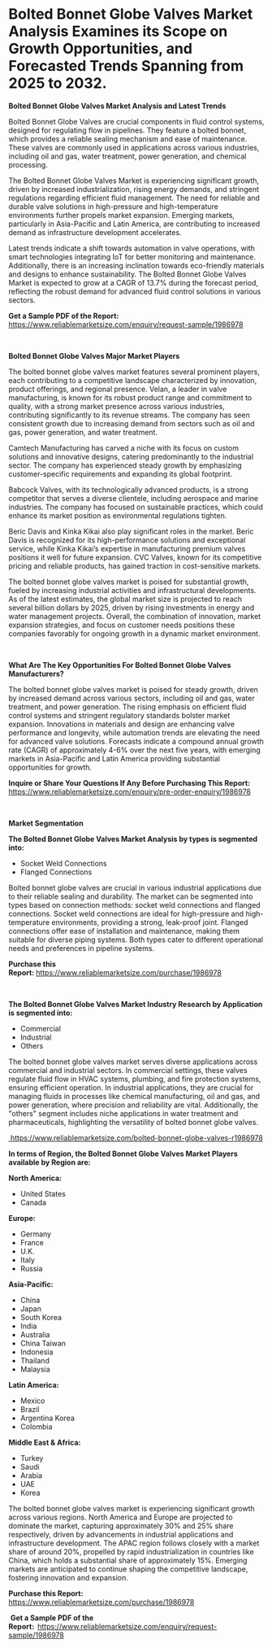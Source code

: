 <p><h1>Bolted Bonnet Globe Valves Market Analysis Examines its Scope on Growth Opportunities, and Forecasted Trends Spanning from 2025 to 2032.</h1></p><p><strong>Bolted Bonnet Globe Valves Market Analysis and Latest Trends</strong></p>
<p><p>Bolted Bonnet Globe Valves are crucial components in fluid control systems, designed for regulating flow in pipelines. They feature a bolted bonnet, which provides a reliable sealing mechanism and ease of maintenance. These valves are commonly used in applications across various industries, including oil and gas, water treatment, power generation, and chemical processing.</p><p>The Bolted Bonnet Globe Valves Market is experiencing significant growth, driven by increased industrialization, rising energy demands, and stringent regulations regarding efficient fluid management. The need for reliable and durable valve solutions in high-pressure and high-temperature environments further propels market expansion. Emerging markets, particularly in Asia-Pacific and Latin America, are contributing to increased demand as infrastructure development accelerates.</p><p>Latest trends indicate a shift towards automation in valve operations, with smart technologies integrating IoT for better monitoring and maintenance. Additionally, there is an increasing inclination towards eco-friendly materials and designs to enhance sustainability. The Bolted Bonnet Globe Valves Market is expected to grow at a CAGR of 13.7% during the forecast period, reflecting the robust demand for advanced fluid control solutions in various sectors.</p></p>
<p><strong>Get a Sample PDF of the Report:&nbsp;</strong> <a href="https://www.reliablemarketsize.com/enquiry/request-sample/1986978?utm_campaign=3527&utm_medium=2&utm_source=Github&utm_content=ia&utm_term=12042025&utm_id=bolted-bonnet-globe-valves">https://www.reliablemarketsize.com/enquiry/request-sample/1986978</a></p>
<p>&nbsp;</p>
<p><strong>Bolted Bonnet Globe Valves Major Market Players</strong></p>
<p><p>The bolted bonnet globe valves market features several prominent players, each contributing to a competitive landscape characterized by innovation, product offerings, and regional presence. Velan, a leader in valve manufacturing, is known for its robust product range and commitment to quality, with a strong market presence across various industries, contributing significantly to its revenue streams. The company has seen consistent growth due to increasing demand from sectors such as oil and gas, power generation, and water treatment.</p><p>Camtech Manufacturing has carved a niche with its focus on custom solutions and innovative designs, catering predominantly to the industrial sector. The company has experienced steady growth by emphasizing customer-specific requirements and expanding its global footprint.</p><p>Babcock Valves, with its technologically advanced products, is a strong competitor that serves a diverse clientele, including aerospace and marine industries. The company has focused on sustainable practices, which could enhance its market position as environmental regulations tighten.</p><p>Beric Davis and Kinka Kikai also play significant roles in the market. Beric Davis is recognized for its high-performance solutions and exceptional service, while Kinka Kikai’s expertise in manufacturing premium valves positions it well for future expansion. CVC Valves, known for its competitive pricing and reliable products, has gained traction in cost-sensitive markets.</p><p>The bolted bonnet globe valves market is poised for substantial growth, fueled by increasing industrial activities and infrastructural developments. As of the latest estimates, the global market size is projected to reach several billion dollars by 2025, driven by rising investments in energy and water management projects. Overall, the combination of innovation, market expansion strategies, and focus on customer needs positions these companies favorably for ongoing growth in a dynamic market environment.</p></p>
<p>&nbsp;</p>
<p><strong>What Are The Key Opportunities For Bolted Bonnet Globe Valves Manufacturers?</strong></p>
<p><p>The bolted bonnet globe valves market is poised for steady growth, driven by increased demand across various sectors, including oil and gas, water treatment, and power generation. The rising emphasis on efficient fluid control systems and stringent regulatory standards bolster market expansion. Innovations in materials and design are enhancing valve performance and longevity, while automation trends are elevating the need for advanced valve solutions. Forecasts indicate a compound annual growth rate (CAGR) of approximately 4-6% over the next five years, with emerging markets in Asia-Pacific and Latin America providing substantial opportunities for growth.</p></p>
<p><strong>Inquire or Share Your Questions If Any Before Purchasing This Report:</strong> <a href="https://www.reliablemarketsize.com/enquiry/pre-order-enquiry/1986978?utm_campaign=3527&utm_medium=2&utm_source=Github&utm_content=ia&utm_term=12042025&utm_id=bolted-bonnet-globe-valves">https://www.reliablemarketsize.com/enquiry/pre-order-enquiry/1986978</a></p>
<p>&nbsp;</p>
<p><strong>Market Segmentation</strong></p>
<p><strong>The Bolted Bonnet Globe Valves Market Analysis by types is segmented into:</strong></p>
<p><ul><li>Socket Weld Connections</li><li>Flanged Connections</li></ul></p>
<p><p>Bolted bonnet globe valves are crucial in various industrial applications due to their reliable sealing and durability. The market can be segmented into types based on connection methods: socket weld connections and flanged connections. Socket weld connections are ideal for high-pressure and high-temperature environments, providing a strong, leak-proof joint. Flanged connections offer ease of installation and maintenance, making them suitable for diverse piping systems. Both types cater to different operational needs and preferences in pipeline systems.</p></p>
<p><strong>Purchase this Report:&nbsp;</strong><a href="https://www.reliablemarketsize.com/purchase/1986978?utm_campaign=3527&utm_medium=2&utm_source=Github&utm_content=ia&utm_term=12042025&utm_id=bolted-bonnet-globe-valves">https://www.reliablemarketsize.com/purchase/1986978</a></p>
<p>&nbsp;</p>
<p><strong>The Bolted Bonnet Globe Valves Market Industry Research by Application is segmented into:</strong></p>
<p><ul><li>Commercial</li><li>Industrial</li><li>Others</li></ul></p>
<p><p>The bolted bonnet globe valves market serves diverse applications across commercial and industrial sectors. In commercial settings, these valves regulate fluid flow in HVAC systems, plumbing, and fire protection systems, ensuring efficient operation. In industrial applications, they are crucial for managing fluids in processes like chemical manufacturing, oil and gas, and power generation, where precision and reliability are vital. Additionally, the "others" segment includes niche applications in water treatment and pharmaceuticals, highlighting the versatility of bolted bonnet globe valves.</p></p>
<p><a href="https://www.reliablemarketsize.com/bolted-bonnet-globe-valves-r1986978?utm_campaign=3527&utm_medium=2&utm_source=Github&utm_content=ia&utm_term=12042025&utm_id=bolted-bonnet-globe-valves">&nbsp;https://www.reliablemarketsize.com/bolted-bonnet-globe-valves-r1986978</a></p>
<p><strong>In terms of Region, the Bolted Bonnet Globe Valves Market Players available by Region are:</strong></p>
<p>
    <p> <strong> North America: </strong>
        <ul>
            <li>United States</li>
            <li>Canada</li>
        </ul>
        </p> 
    <p> <strong> Europe: </strong>
        <ul>
            <li>Germany</li>
            <li>France</li>
            <li>U.K.</li>
            <li>Italy</li>
            <li>Russia</li>
        </ul>
        </p> 
    <p> <strong> Asia-Pacific: </strong>
        <ul>
            <li>China</li>
            <li>Japan</li>
            <li>South Korea</li>
            <li>India</li>
            <li>Australia</li>
            <li>China Taiwan</li>
            <li>Indonesia</li>
            <li>Thailand</li>
            <li>Malaysia</li>
        </ul>
        </p> 
    <p> <strong> Latin America: </strong>
        <ul>
            <li>Mexico</li>
            <li>Brazil</li>
            <li>Argentina Korea</li>
            <li>Colombia</li>
        </ul>
        </p> 
    <p> <strong> Middle East & Africa: </strong>
        <ul>
            <li>Turkey</li>
            <li>Saudi</li>
            <li>Arabia</li>
            <li>UAE</li>
            <li>Korea</li>
        </ul>
    </p>
    </p>
<p><p>The bolted bonnet globe valves market is experiencing significant growth across various regions. North America and Europe are projected to dominate the market, capturing approximately 30% and 25% share respectively, driven by advancements in industrial applications and infrastructure development. The APAC region follows closely with a market share of around 20%, propelled by rapid industrialization in countries like China, which holds a substantial share of approximately 15%. Emerging markets are anticipated to continue shaping the competitive landscape, fostering innovation and expansion.</p></p>
<p><strong>Purchase this Report: </strong><a href="https://www.reliablemarketsize.com/purchase/1986978?utm_campaign=3527&utm_medium=2&utm_source=Github&utm_content=ia&utm_term=12042025&utm_id=bolted-bonnet-globe-valves">https://www.reliablemarketsize.com/purchase/1986978</a></p>
<p>&nbsp;<strong>Get a Sample PDF of the Report:&nbsp;&nbsp;</strong><a href="https://www.reliablemarketsize.com/enquiry/request-sample/1986978?utm_campaign=3527&utm_medium=2&utm_source=Github&utm_content=ia&utm_term=12042025&utm_id=bolted-bonnet-globe-valves">https://www.reliablemarketsize.com/enquiry/request-sample/1986978</a></p>
<p><strong></strong></p>
<p><p></p><p></p><p></p></p>